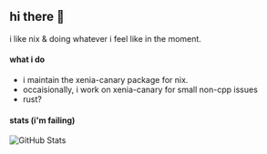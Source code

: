 ## hi there 👋

i like nix & doing whatever i feel like in the moment.

#### what i do
- i maintain the xenia-canary package for nix.
- occaisionally, i work on xenia-canary for small non-cpp issues
- rust?

#### stats (i'm failing)

![GitHub Stats](https://github-readme-stats.vercel.app/api?username=tuxy&show_icons=true)
